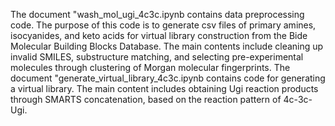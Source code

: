 The document "wash_mol_ugi_4c3c.ipynb contains data preprocessing code. The purpose of this code is to generate csv files of primary amines, isocyanides, and keto acids for virtual library construction from the Bide Molecular Building Blocks Database. The main contents include cleaning up invalid SMILES, substructure matching, and selecting pre-experimental molecules through clustering of Morgan molecular fingerprints.
The document "generate_virtual_library_4c3c.ipynb contains code for generating a virtual library. The main content includes obtaining Ugi reaction products through SMARTS concatenation, based on the reaction pattern of 4c-3c-Ugi.
